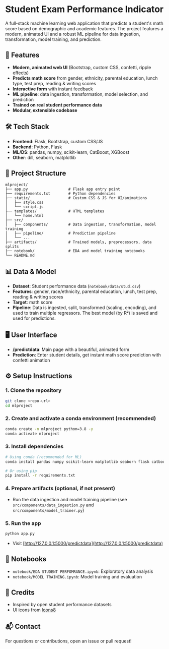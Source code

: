 # Student Exam Performance Indicator

A full-stack machine learning web application that predicts a student's math score based on demographic and academic features. The project features a modern, animated UI and a robust ML pipeline for data ingestion, transformation, model training, and prediction.

## 🚀 Features
- **Modern, animated web UI** (Bootstrap, custom CSS, confetti, ripple effects)
- **Predicts math score** from gender, ethnicity, parental education, lunch type, test prep, reading & writing scores
- **Interactive form** with instant feedback
- **ML pipeline**: data ingestion, transformation, model selection, and prediction
- **Trained on real student performance data**
- **Modular, extensible codebase**

## 🛠️ Tech Stack
- **Frontend**: Flask, Bootstrap, custom CSS/JS
- **Backend**: Python, Flask
- **ML/DS**: pandas, numpy, scikit-learn, CatBoost, XGBoost
- **Other**: dill, seaborn, matplotlib

## 📁 Project Structure
```
mlproject/
├── app.py                  # Flask app entry point
├── requirements.txt        # Python dependencies
├── static/                 # Custom CSS & JS for UI/animations
│   ├── style.css
│   └── script.js
├── templates/              # HTML templates
│   └── home.html
├── src/
│   ├── components/         # Data ingestion, transformation, model training
│   ├── pipeline/           # Prediction pipeline
│   └── ...
├── artifacts/              # Trained models, preprocessors, data splits
├── notebook/               # EDA and model training notebooks
└── README.md
```

## 📊 Data & Model
- **Dataset**: Student performance data (`notebook/data/stud.csv`)
- **Features**: gender, race/ethnicity, parental education, lunch, test prep, reading & writing scores
- **Target**: math score
- **Pipeline**: Data is ingested, split, transformed (scaling, encoding), and used to train multiple regressors. The best model (by R²) is saved and used for predictions.

## 🖥️ User Interface
- **/predictdata**: Main page with a beautiful, animated form
- **Prediction**: Enter student details, get instant math score prediction with confetti animation

## ⚙️ Setup Instructions

### 1. Clone the repository
```bash
git clone <repo-url>
cd mlproject
```

### 2. Create and activate a conda environment (recommended)
```bash
conda create -n mlproject python=3.8 -y
conda activate mlproject
```

### 3. Install dependencies
```bash
# Using conda (recommended for ML)
conda install pandas numpy scikit-learn matplotlib seaborn flask catboost xgboost dill

# Or using pip
pip install -r requirements.txt
```

### 4. Prepare artifacts (optional, if not present)
- Run the data ingestion and model training pipeline (see `src/components/data_ingestion.py` and `src/components/model_trainer.py`)

### 5. Run the app
```bash
python app.py
```
- Visit [http://127.0.0.1:5000/predictdata](http://127.0.0.1:5000/predictdata)

## 📝 Notebooks
- `notebook/EDA STUDENT PERFOMRANCE.ipynb`: Exploratory data analysis
- `notebook/MODEL TRAINING.ipynb`: Model training and evaluation

## 🙏 Credits
- Inspired by open student performance datasets
- UI icons from [Icons8](https://icons8.com/)

## 📬 Contact
For questions or contributions, open an issue or pull request!
